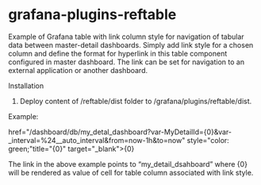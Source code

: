 # grafana-plugins-reftable
Example of Grafana table with link column style for navigation of tabular data between master-detail dashboards. Simply add link style for a chosen column and define the format for hyperlink in this table component configured in master dashboard. The link can be set for navigation to an external application or another dashboard.

Installation
1. Deploy content of /reftable/dist folder to /grafana/plugins/reftable/dist.

Example:

href="/dashboard/db/my_detal_dashboard?var-MyDetailId={0}&var-_interval=%24__auto_interval&from=now-1h&to=now" style="color: green;"title="{0}" target="_blank">{0}

The link in the above example points to “my_detail_dsahboard” where {0} will be rendered as value of cell for table column associated with link style.